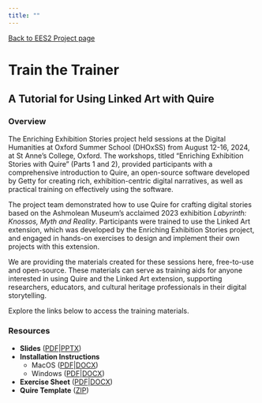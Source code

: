 ```yaml
---
title: ""
---
```

[Back to EES2 Project page](https://linked.art/community/projects/ees2/)

# Train the Trainer

## A Tutorial for Using Linked Art with Quire

### Overview
The Enriching Exhibition Stories project held sessions at the Digital Humanities at Oxford Summer School (DHOxSS) from August 12-16, 2024, at St Anne’s College, Oxford. The workshops, titled “Enriching Exhibition Stories with Quire” (Parts 1 and 2), provided participants with a comprehensive introduction to Quire, an open-source software developed by Getty for creating rich, exhibition-centric digital narratives, as well as practical training on effectively using the software.

The project team demonstrated how to use Quire for crafting digital stories based on the Ashmolean Museum’s acclaimed 2023 exhibition *Labyrinth: Knossos, Myth and Reality*. Participants were trained to use the Linked Art extension, which was developed by the Enriching Exhibition Stories project, and engaged in hands-on exercises to design and implement their own projects with this extension.

We are providing the materials created for these sessions here, free-to-use and open-source. These materials can serve as training aids for anyone interested in using Quire and the Linked Art extension, supporting researchers, educators, and cultural heritage professionals in their digital storytelling.

Explore the links below to access the training materials.

### Resources
- **Slides** ([PDF](https://github.com/oerc-csi/la-quire/raw/main/docs/training/training-slides.pdf)|[PPTX](https://github.com/oerc-csi/la-quire/raw/main/docs/training/training-slides.pptx))
- **Installation Instructions**
    - MacOS ([PDF](https://github.com/oerc-csi/la-quire/raw/main/docs/training/installation-instructions-macOS.pdf)|[DOCX](https://github.com/oerc-csi/la-quire/raw/main/docs/training/installation-instructions-macOS.docx))
    - Windows ([PDF](https://github.com/oerc-csi/la-quire/raw/main/docs/training/installation-instructions-windows.pdf)|[DOCX](https://github.com/oerc-csi/la-quire/raw/main/docs/training/installation-instructions-windows.docx))
- **Exercise Sheet** ([PDF](https://github.com/oerc-csi/la-quire/raw/main/docs/training/exercise-sheet.pdf)|[DOCX](https://github.com/oerc-csi/la-quire/raw/main/docs/training/exercise-sheet.docx))
- **Quire Template** ([ZIP](https://github.com/oerc-csi/la-quire/raw/main/docs/training/quire-template.zip))